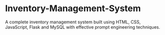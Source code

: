 # Inventory-Management-System
A complete inventory management system built using HTML, CSS, JavaScript, Flask and MySQL with effective prompt engineering techniques.
